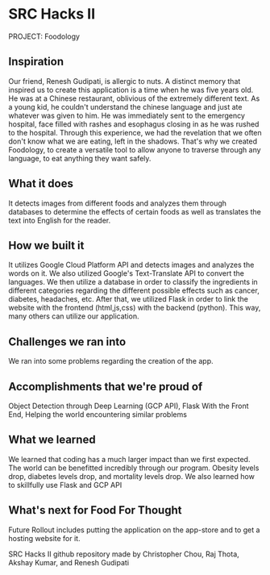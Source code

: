 # SRC Hacks II
PROJECT: Foodology
## Inspiration
Our friend, Renesh Gudipati, is allergic to nuts. A distinct memory that inspired us to create this application is a time when he was five years old. He was at a Chinese restaurant, oblivious of the extremely different text. As a young kid, he couldn't understand the chinese language and just ate whatever was given to him. He was immediately sent to the emergency hospital, face filled with rashes and esophagus closing in as he was rushed to the hospital. Through this experience, we had the revelation that we often don't know what we are eating, left in the shadows. That's why we created Foodology, to create a versatile tool to allow anyone to traverse through any language, to eat anything they want safely. 
## What it does
It detects images from different foods and analyzes them through databases to determine the effects of certain foods as well as translates the text into English for the reader. 
## How we built it
It utilizes Google Cloud Platform API and detects images and analyzes the words on it. We also utilized Google's Text-Translate API to convert the languages. 
We then utilize a database in order to classify the ingredients in different categories regarding the different possible effects such as cancer, diabetes, headaches, etc. 
After that, we utilized Flask in order to link the website with the frontend (html,js,css) with the backend (python). This way, many others can utilize our application.
## Challenges we ran into
We ran into some problems regarding the creation of the app.
## Accomplishments that we're proud of
Object Detection through Deep Learning (GCP API), Flask With the Front End, Helping the world encountering similar problems
## What we learned
We learned that coding has a much larger impact than we first expected. The world can be benefitted incredibly through our program. Obesity levels drop, diabetes levels drop, and mortality levels drop. We also learned how to skillfully use Flask and GCP API
## What's next for Food For Thought
Future Rollout includes putting the application on the app-store and to get a hosting website for it. 

SRC Hacks II github repository made by Christopher Chou, Raj Thota, Akshay Kumar, and Renesh Gudipati
